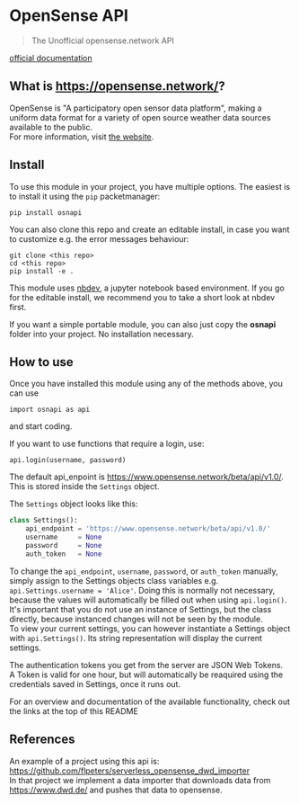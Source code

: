 # OpenSense API
> The Unofficial opensense.network API  

[official documentation](https://www.opensense.network/beta/apidocs/)

## What is https://opensense.network/?

OpenSense is "A participatory open sensor data platform", making a uniform data format for a variety of open source weather data sources available to the public.  
For more information, visit [the website](https://opensense.network/).

## Install

To use this module in your project, you have multiple options. The easiest is to install it using the `pip` packetmanager:

    pip install osnapi
    
You can also clone this repo and create an editable install, in case you want to customize e.g. the error messages behaviour:

    git clone <this repo>
    cd <this repo>
    pip install -e .
    
This module uses [nbdev](https://github.com/fastai/nbdev), a jupyter notebook based environment. If you go for the editable install, we recommend you to take a short look at nbdev first.

If you want a simple portable module, you can also just copy the __osnapi__ folder into your project. No installation necessary.

## How to use

Once you have installed this module using any of the methods above, you can use

    import osnapi as api
    
and start coding.

If you want to use functions that require a login, use:

    api.login(username, password)
    
The default api_enpoint is https://www.opensense.network/beta/api/v1.0/. This is stored inside the `Settings` object.

The `Settings` object looks like this:
```python
class Settings():
    api_endpoint = 'https://www.opensense.network/beta/api/v1.0/'
    username     = None
    password     = None
    auth_token   = None
```

To change the `api_endpoint`, `username`, `password`, or `auth_token` manually, simply assign to the Settings objects class variables e.g. `api.Settings.username = 'Alice'`. Doing this is normally not necessary, because the values will automatically be filled out when using `api.login()`.  
It's important that you do not use an instance of Settings, but the class directly, because instanced changes will not be seen by the module.  
To view your current settings, you can however instantiate a Settings object with `api.Settings()`. Its string representation will display the current settings.  

The authentication tokens you get from the server are JSON Web Tokens.  
A Token is valid for one hour, but will automatically be reaquired using the credentials saved in Settings, once it runs out.

For an overview and documentation of the available functionality, check out the links at the top of this README

## References

An example of a project using this api is: https://github.com/flpeters/serverless_opensense_dwd_importer  
In that project we implement a data importer that downloads data from https://www.dwd.de/ and pushes that data to opensense.
